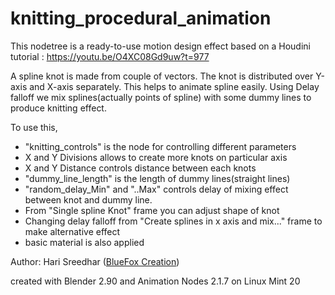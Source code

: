 # knitting_procedural_animation

This nodetree is a ready-to-use motion design effect based on a Houdini tutorial :
https://youtu.be/O4XC08Gd9uw?t=977

A spline knot is made from couple of vectors. The knot is distributed over Y-axis and X-axis separately. This helps to animate spline easily.
Using Delay falloff we mix splines(actually points of spline) with some dummy lines to produce knitting effect.

To use this, 
- "knitting_controls" is the node for controlling different parameters
- X and Y Divisions allows to create more knots on particular axis
- X and Y Distance controls distance between each knots
- "dummy_line_length" is the length of dummy lines(straight lines)
- "random_delay_Min" and "..Max" controls delay of mixing effect between knot and dummy line.
- From "Single spline Knot" frame you can adjust shape of knot
- Changing delay falloff from "Create splines in x axis and mix..." frame to make alternative effect
- basic material is also applied

Author: Hari Sreedhar ([BlueFox Creation](https://www.youtube.com/bluefoxcreations))

created with Blender 2.90 and Animation Nodes 2.1.7 on Linux Mint 20
